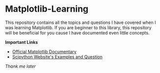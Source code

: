 # Matplotlib-Learning

This repository contains all the topics and questions I have covered when I was learning Matplotlib. If you are beginner to this library, this repository will be beneficial for you cause I have documented even little concepts.

**Important Links**
- [Official Matplotlib Documentary](https://matplotlib.org/stable/plot_types/index.html)
- [Scipython Website's Examples and Question](https://scipython.com/book2/)


*Thank me later*
